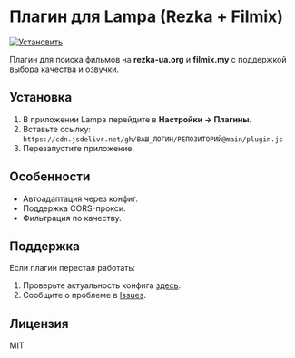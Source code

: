 # Плагин для Lampa (Rezka + Filmix)

[![Установить](https://img.shields.io/badge/Установить-плагин-blue?style=for-the-badge)](https://raw.githubusercontent.com/ВАШ_ЛОГИН/РЕПОЗИТОРИЙ/main/plugin.js)

Плагин для поиска фильмов на **rezka-ua.org** и **filmix.my** с поддержкой выбора качества и озвучки.

## Установка
1. В приложении Lampa перейдите в **Настройки → Плагины**.
2. Вставьте ссылку:  
   `https://cdn.jsdelivr.net/gh/ВАШ_ЛОГИН/РЕПОЗИТОРИЙ@main/plugin.js`
3. Перезапустите приложение.

## Особенности
- Автоадаптация через конфиг.
- Поддержка CORS-прокси.
- Фильтрация по качеству.

## Поддержка
Если плагин перестал работать:
1. Проверьте актуальность конфига [здесь](https://github.com/ВАШ_ЛОГИН/РЕПОЗИТОРИЙ/blob/main/config.json).
2. Сообщите о проблеме в [Issues](https://github.com/ВАШ_ЛОГИН/РЕПОЗИТОРИЙ/issues).

## Лицензия
MIT
